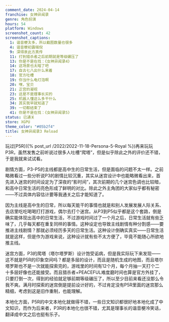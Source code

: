 ```yaml
---
comment_date: 2024-04-14
franchise: 女神异闻录
genre: 角色扮演
hours: 54
platform: Windows
screenshot_count: 42
screenshot_captions: 
  1: 谐音梗太多，所以截图数量也很多
  4: 谐音梗初露端倪
  9: 深得泉此方真传
  11: 打到猎杀者之后前期就是等级碾压了
  13: 你是不是在找：《女神异闻录4》
  14: 这场景也太暗了吧
  17: 自古七八出什么来着
  18: 官方吐槽
  19: 你当什么电灯泡啊
  20: 嘿，宝贝
  21: 正宫的凝视
  23: 这是不是理事长买的
  25: 机器人懂这么多干什么
  34: 其实我早就知道了
  39: 一切都结束了
  41: 你是不是在找：《女神异闻录5》
status: 已通关
store: XGPU
theme_color: "#05b2f4"
title: 女神异闻录3 Reload
---
```

玩过[P5R]({% post_url /2022/2022-11-18-Persona-5-Royal %})再来玩玩P3R，虽然发售之前听说过很多人吐槽“爬塔”，但是似乎除此之外的评价还不错，于是我就来试试看。

剧情方面，P3-P5的主线都是高中生的日常生活，但是面临的问题不太一样。之前略微看过一些分析说P3的剧情比较沉重，其实从迷宫设计中也能略微看出来，首先进入迷宫的时间设定为了深夜的“影时间”，其次前期的几个迷宫色调也比较暗，和高中日常生活的亮色形成了鲜明的对比。除此之外主角团的大家似乎都有秘密——不过具体内容估计要等我通关之后才能知道了。

因为主线是高中生的日常，所以每天能干的事情也就是和别人发展发展人际关系、去店里吃吃喝喝打打游戏，偶尔去打个迷宫。从P3到P5似乎都是这个套路，倒是确实能体现出高中的日常生活，不过游戏时间过了一个月之后，日常生活就有些乏味了，几乎每天都在重复同样的事情。这种设定也导致主线剧情有种分割感——要推进主线剧情？那就必须经历多天的日常生活。这种设计倒确实真实——日常生活就是这样，但是作为游戏来说，这种设计就有些不太方便了，毕竟不能随心所欲地推主线。

迷宫方面，P3的爬塔（塔尔塔罗斯）设计饱受诟病，但是我实际玩下来发现——这不就是P5R的印象空间吗？都是多层的设计，而且是随机生成的地图，而且塔尔塔罗斯也不是一次就能探索完的，游戏里的时间有12个月，每个月抽一天打个二十多层好像也还能接受。而且猎杀者+PEACEFUL难度磨时间也算是官方外挂了，只要打倒一次，得到的经验就足够前期等级碾压了，所以至少目前来看还没那么令我不爽。满月时探索的迷宫倒是提前设计好的，不过肯定没有P5R里面的迷宫那么精细，考虑到这是旧作重制，也能理解。

本地化方面，P5R的中文本地化就做得不错，一些日文知识都很好地本地化成了中文知识，而作为后来者，P3R的本地化也很不错，尤其是理事长的谐音梗冷笑话，翻译成中文之后也挺有乐子。
